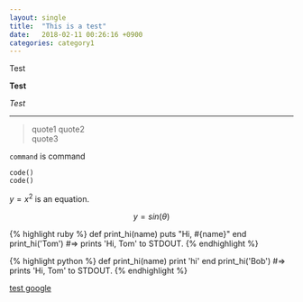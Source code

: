 ```yaml
---
layout: single
title:  "This is a test"
date:   2018-02-11 00:26:16 +0900
categories: category1
---
```

Test

**Test**

*Test*

---

> quote1
> quote2  
> quote3

`command` is command

```
code()
code()
```

$y=x^2$ is an equation.

$$
y=sin(\theta)
$$

{% highlight ruby %}
def print_hi(name)
  puts "Hi, #{name}"
end
print_hi('Tom')
#=> prints 'Hi, Tom' to STDOUT.
{% endhighlight %}

{% highlight python %}
def print_hi(name)
  print 'hi'
end
print_hi('Bob')
#=> prints 'Hi, Tom' to STDOUT.
{% endhighlight %}

[test google](http://www.google.com)